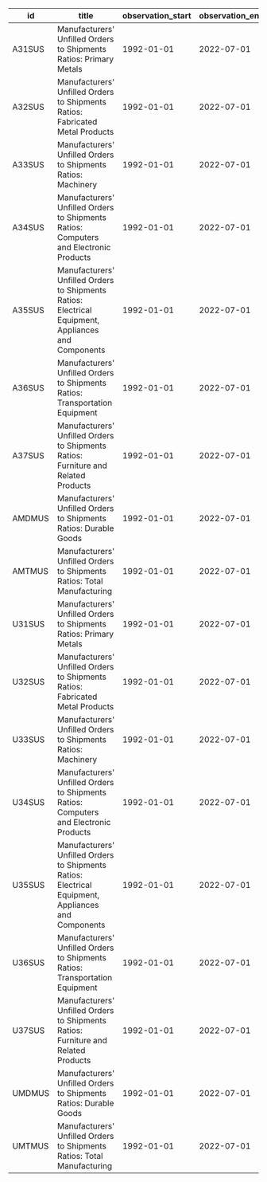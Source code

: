 | id     | title                                                                                               | observation_start   | observation_end   |
|--------|-----------------------------------------------------------------------------------------------------|---------------------|-------------------|
| A31SUS | Manufacturers' Unfilled Orders to Shipments Ratios: Primary Metals                                  | 1992-01-01          | 2022-07-01        |
| A32SUS | Manufacturers' Unfilled Orders to Shipments Ratios: Fabricated Metal Products                       | 1992-01-01          | 2022-07-01        |
| A33SUS | Manufacturers' Unfilled Orders to Shipments Ratios: Machinery                                       | 1992-01-01          | 2022-07-01        |
| A34SUS | Manufacturers' Unfilled Orders to Shipments Ratios: Computers and Electronic Products               | 1992-01-01          | 2022-07-01        |
| A35SUS | Manufacturers' Unfilled Orders to Shipments Ratios: Electrical Equipment, Appliances and Components | 1992-01-01          | 2022-07-01        |
| A36SUS | Manufacturers' Unfilled Orders to Shipments Ratios: Transportation Equipment                        | 1992-01-01          | 2022-07-01        |
| A37SUS | Manufacturers' Unfilled Orders to Shipments Ratios: Furniture and Related Products                  | 1992-01-01          | 2022-07-01        |
| AMDMUS | Manufacturers' Unfilled Orders to Shipments Ratios: Durable Goods                                   | 1992-01-01          | 2022-07-01        |
| AMTMUS | Manufacturers' Unfilled Orders to Shipments Ratios: Total Manufacturing                             | 1992-01-01          | 2022-07-01        |
| U31SUS | Manufacturers' Unfilled Orders to Shipments Ratios: Primary Metals                                  | 1992-01-01          | 2022-07-01        |
| U32SUS | Manufacturers' Unfilled Orders to Shipments Ratios: Fabricated Metal Products                       | 1992-01-01          | 2022-07-01        |
| U33SUS | Manufacturers' Unfilled Orders to Shipments Ratios: Machinery                                       | 1992-01-01          | 2022-07-01        |
| U34SUS | Manufacturers' Unfilled Orders to Shipments Ratios: Computers and Electronic Products               | 1992-01-01          | 2022-07-01        |
| U35SUS | Manufacturers' Unfilled Orders to Shipments Ratios: Electrical Equipment, Appliances and Components | 1992-01-01          | 2022-07-01        |
| U36SUS | Manufacturers' Unfilled Orders to Shipments Ratios: Transportation Equipment                        | 1992-01-01          | 2022-07-01        |
| U37SUS | Manufacturers' Unfilled Orders to Shipments Ratios: Furniture and Related Products                  | 1992-01-01          | 2022-07-01        |
| UMDMUS | Manufacturers' Unfilled Orders to Shipments Ratios: Durable Goods                                   | 1992-01-01          | 2022-07-01        |
| UMTMUS | Manufacturers' Unfilled Orders to Shipments Ratios: Total Manufacturing                             | 1992-01-01          | 2022-07-01        |
